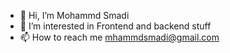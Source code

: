 - 👋 Hi, I’m Mohammd Smadi
- 👀 I’m interested in Frontend and backend stuff 
- 📫 How to reach me mhammdsmadi@gmail.com

<!---
mohammdsmadi/mohammdsmadi is a ✨ special ✨ repository because its `README.md` (this file) appears on your GitHub profile.
You can click the Preview link to take a look at your changes.
--->
